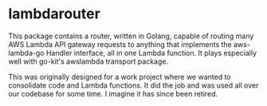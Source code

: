 <script setup lang="ts">
import RepoButton from "./components/RepoButton.vue";
</script>

# lambdarouter

This package contains a router, written in Golang, capable of routing many AWS Lambda API gateway
requests to anything that implements the aws-lambda-go Handler interface, all in one Lambda
function. It plays especially well with go-kit's awslambda transport package.

This was originally designed for a work project where we wanted to consolidate code and Lambda
functions. It did the job and was used all over our codebase for some time. I imagine it has since
been retired.

<RepoButton href="https://github.com/whip-networks/lambdarouter" />
